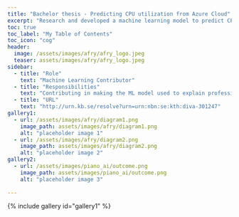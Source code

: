```yaml
---
title: "Bachelor thesis - Predicting CPU utilization from Azure Cloud"
excerpt: "Research and developed a machine learning model to predict CPU utlization for AFRY AB."
toc: true
toc_label: "My Table of Contents"
toc_icon: "cog"
header:
  image: /assets/images/afry/afry_logo.jpeg
  teaser: assets/images/afry/afry_logo.jpeg
sidebar:
  - title: "Role"
    text: "Machine Learning Contributor"
  - title: "Responsibilities"
    text: "Contributing in making the ML model used to explain professional pianists different style and what they can..."
  - title: "URL"
    text: "http://urn.kb.se/resolve?urn=urn:nbn:se:kth:diva-301247"
gallery1:
  - url: /assets/images/afry/diagram1.png
    image_path: assets/images/afry/diagram1.png
    alt: "placeholder image 1"
  - url: /assets/images/afry/diagram2.png
    image_path: assets/images/afry/diagram2.png
    alt: "placeholder image 2"
gallery2:
  - url: /assets/images/piano_ai/outcome.png
    image_path: assets/images/piano_ai/outcome.png
    alt: "placeholder image 3"
    
---
```


{% include gallery id="gallery1" %}
